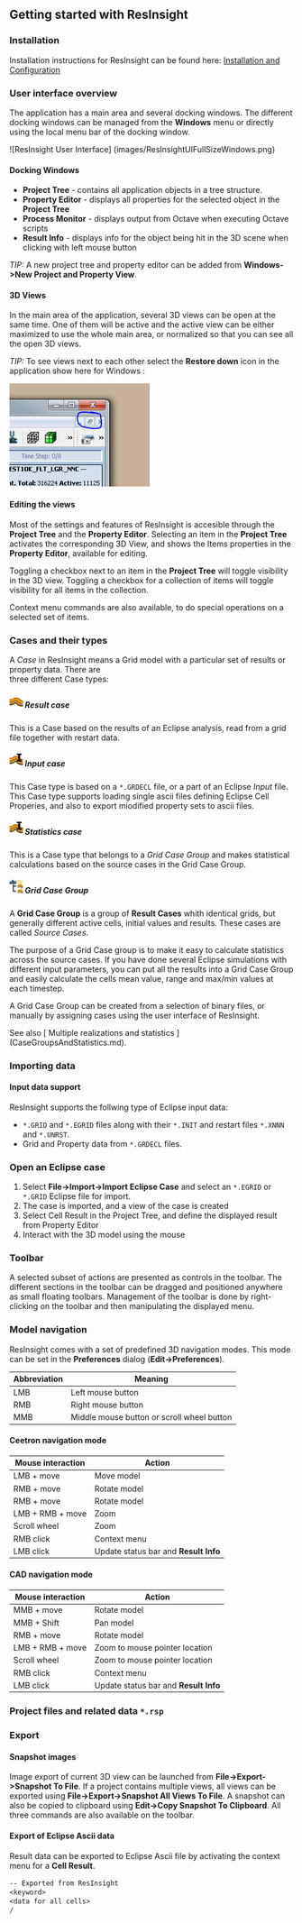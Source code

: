 ## Getting started with ResInsight 

### Installation
Installation instructions for ResInsight can be found here: [Installation and Configuration](Installation.md) 


### User interface overview 

The application has a main area and several docking windows. The different docking 
windows can be managed from the **Windows** menu or directly using the local menu bar of the docking window.

![ResInsight User Interface] (images/ResInsightUIFullSizeWindows.png)


#### Docking Windows

- **Project Tree** - contains all application objects in a tree structure.
- **Property Editor** - displays all properties for the selected object in the **Project Tree**
- **Process Monitor** - displays output from Octave when executing Octave scripts
- **Result Info** - displays info for the object being hit in the 3D scene when clicking with left mouse button

*TIP:* A new project tree and property editor can be added from **Windows->New Project and Property View**.


#### 3D Views 

In the main area of the application, several 3D views can be open at the same time.  One of them will be active and the active view can be either maximized to use the whole main area, or normalized so that you can see all the open 3D views.

*TIP:* To see views next to each other select the **Restore down** icon in the application show here for Windows :

![Restore Down](images/RestoreDown.PNG)

#### Editing the views

Most of the settings and features of ResInsight is accesible through the **Project Tree** and the **Property Editor**. Selecting an item in the **Project Tree** activates the corresponding 3D View, and shows the Items properties in the **Property Editor**, available for editing. 

Toggling a checkbox next to an item in the **Project Tree** will toggle visibility in the 3D view. Toggling a checkbox for a collection of items will toggle visibility for all items in the collection.

Context menu commands are also available, to do special operations on a selected set of items.

### Cases and their types

A *Case* in ResInsight means a Grid model with a particular set of results or property data. There are  
three different Case types: 

##### ![](images/Case24x24.png) Result case
This is a Case based on the results of an Eclipse analysis, read from a grid file together with restart data.

##### ![](images/EclipseInput24x24.png) Input case
This Case type is based on a `*.GRDECL` file, or a part of an Eclipse *Input* file. This Case type supports loading single ascii files defining Eclipse Cell Properies, and also to export miodified property sets to ascii files.

##### ![](images/EclipseInput24x24.png) Statistics case
This is a Case type that belongs to a *Grid Case Group* and makes statistical calculations based on the source cases in the Grid Case Group. 

##### ![](images/CreateGridCaseGroup24x24.png) Grid Case Group

A **Grid Case Group** is a group of **Result Cases** whith identical grids, but generally different active cells, initial values and results. These cases are called *Source Cases*. 

The purpose of a Grid Case group is to make it easy to calculate statistics across the source cases. If you have done several Eclipse simulations with different input parameters, you can put all the results into a Grid Case Group and easily calculate the cells mean value, range and max/min values at each timestep.

A Grid Case Group can be created from a selection of binary files, or manually by assigning cases using the user interface of ResInsight.

See also [ Multiple realizations and statistics ] (CaseGroupsAndStatistics.md).

### Importing data

#### Input data support ###

ResInsight supports the follwing type of Eclipse input data:
- `*.GRID` and `*.EGRID` files along with their `*.INIT` and restart files `*.XNNN` and `*.UNRST`. 
- Grid and Property data from  `*.GRDECL` files.

### Open an Eclipse case 

1. Select **File->Import->Import Eclipse Case** and select an `*.EGRID` or `*.GRID` Eclipse file for import.
2. The case is imported, and a view of the case is created
3. Select Cell Result in the Project Tree, and define the displayed result from Property Editor
4. Interact with the 3D model using the mouse


### Toolbar 

A selected subset of actions are presented as controls in the toolbar. The different sections in the toolbar can be dragged and positioned anywhere as small floating toolbars. Management of the toolbar is done by right-clicking on the toolbar and then manipulating the displayed menu.

### Model navigation 

ResInsight comes with a set of predefined 3D navigation modes. This mode can be set in the **Preferences** dialog (**Edit->Preferences**).

Abbreviation | Meaning
-------------|-------
LMB          | Left mouse button
RMB          | Right mouse button
MMB          | Middle mouse button or scroll wheel button

#### Ceetron navigation mode
Mouse interaction | Action
------------------|-------
LMB + move        | Move model
RMB + move        | Rotate model
RMB + move        | Rotate model
LMB + RMB + move  | Zoom
Scroll wheel      | Zoom
RMB click         | Context menu 
LMB click         | Update status bar and **Result Info**

#### CAD navigation mode
Mouse interaction | Action
------------------|-------
MMB + move        | Rotate model
MMB + Shift       | Pan model
RMB + move        | Rotate model
LMB + RMB + move  | Zoom to mouse pointer location
Scroll wheel      | Zoom to mouse pointer location
RMB click         | Context menu 
LMB click         | Update status bar and **Result Info**

### Project files and related data `*.rsp`

### Export
#### Snapshot images 
Image export of current 3D view can be launched from **File->Export->Snapshot To File**. If a project contains multiple views, all views can be exported using **File->Export->Snapshot All Views To File**. A snapshot can also be copied to clipboard using **Edit->Copy Snapshot To Clipboard**. All three commands are also available on the toolbar.

#### Export of Eclipse Ascii data
Result data can be exported to Eclipse Ascii file by activating the context menu for a **Cell Result**.

    -- Exported from ResInsight
    <keyword>
    <data for all cells>
    /

